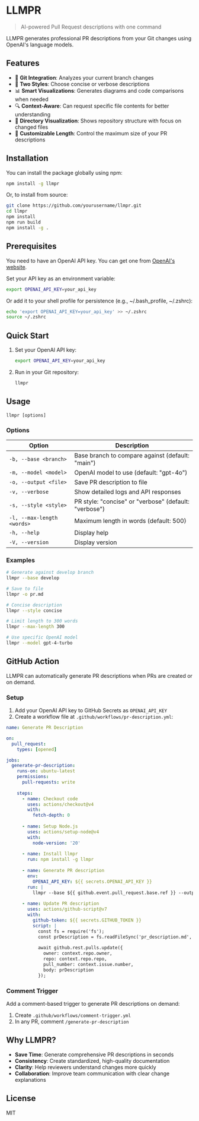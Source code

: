 # LLMPR

> AI-powered Pull Request descriptions with one command

LLMPR generates professional PR descriptions from your Git changes using OpenAI's language models.

## Features

- 🔄 **Git Integration**: Analyzes your current branch changes
- 🎨 **Two Styles**: Choose concise or verbose descriptions
- 📊 **Smart Visualizations**: Generates diagrams and code comparisons when needed
- 🔍 **Context-Aware**: Can request specific file contents for better understanding
- 📁 **Directory Visualization**: Shows repository structure with focus on changed files
- 📏 **Customizable Length**: Control the maximum size of your PR descriptions

## Installation

You can install the package globally using npm:

```bash
npm install -g llmpr
```

Or, to install from source:

```bash
git clone https://github.com/yourusername/llmpr.git
cd llmpr
npm install
npm run build
npm install -g .
```

## Prerequisites

You need to have an OpenAI API key. You can get one from [OpenAI's website](https://platform.openai.com/).

Set your API key as an environment variable:

```bash
export OPENAI_API_KEY=your_api_key
```

Or add it to your shell profile for persistence (e.g., ~/.bash_profile, ~/.zshrc):

```bash
echo 'export OPENAI_API_KEY=your_api_key' >> ~/.zshrc
source ~/.zshrc
```

## Quick Start

1. Set your OpenAI API key:
   ```bash
   export OPENAI_API_KEY=your_api_key
   ```

2. Run in your Git repository:
   ```bash
   llmpr
   ```

## Usage

```
llmpr [options]
```

### Options

| Option | Description |
|--------|-------------|
| `-b, --base <branch>` | Base branch to compare against (default: "main") |
| `-m, --model <model>` | OpenAI model to use (default: "gpt-4o") |
| `-o, --output <file>` | Save PR description to file |
| `-v, --verbose` | Show detailed logs and API responses |
| `-s, --style <style>` | PR style: "concise" or "verbose" (default: "verbose") |
| `-l, --max-length <words>` | Maximum length in words (default: 500) |
| `-h, --help` | Display help |
| `-V, --version` | Display version |

### Examples

```bash
# Generate against develop branch
llmpr --base develop

# Save to file
llmpr -o pr.md

# Concise description
llmpr --style concise

# Limit length to 300 words
llmpr --max-length 300

# Use specific OpenAI model
llmpr --model gpt-4-turbo
```

## GitHub Action

LLMPR can automatically generate PR descriptions when PRs are created or on demand.

### Setup

1. Add your OpenAI API key to GitHub Secrets as `OPENAI_API_KEY`
2. Create a workflow file at `.github/workflows/pr-description.yml`:

```yaml
name: Generate PR Description

on:
  pull_request:
    types: [opened]

jobs:
  generate-pr-description:
    runs-on: ubuntu-latest
    permissions:
      pull-requests: write
    
    steps:
      - name: Checkout code
        uses: actions/checkout@v4
        with:
          fetch-depth: 0
      
      - name: Setup Node.js
        uses: actions/setup-node@v4
        with:
          node-version: '20'
      
      - name: Install llmpr
        run: npm install -g llmpr
      
      - name: Generate PR description
        env:
          OPENAI_API_KEY: ${{ secrets.OPENAI_API_KEY }}
        run: |
          llmpr --base ${{ github.event.pull_request.base.ref }} --output pr_description.md --style verbose
      
      - name: Update PR description
        uses: actions/github-script@v7
        with:
          github-token: ${{ secrets.GITHUB_TOKEN }}
          script: |
            const fs = require('fs');
            const prDescription = fs.readFileSync('pr_description.md', 'utf8');
            
            await github.rest.pulls.update({
              owner: context.repo.owner,
              repo: context.repo.repo,
              pull_number: context.issue.number,
              body: prDescription
            });
```

### Comment Trigger

Add a comment-based trigger to generate PR descriptions on demand:

1. Create `.github/workflows/comment-trigger.yml`
2. In any PR, comment `/generate-pr-description`

## Why LLMPR?

- **Save Time**: Generate comprehensive PR descriptions in seconds
- **Consistency**: Create standardized, high-quality documentation
- **Clarity**: Help reviewers understand changes more quickly
- **Collaboration**: Improve team communication with clear change explanations

## License

MIT